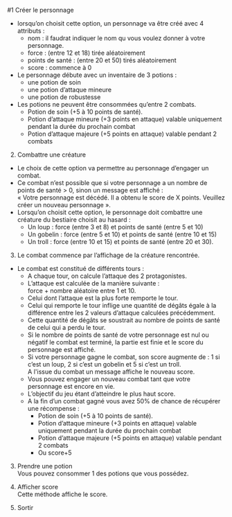 #1 Créer le personnage
- lorsqu’on choisit cette option, un personnage va être créé avec 4 attributs :
    - nom : il faudrat indiquer le nom qu vous voulez donner à votre personnage.
    - force : (entre 12 et 18) tirée aléatoirement
    - points de santé : (entre 20 et 50) tirés aléatoirement
    - score : commence à 0
- Le personnage débute avec un inventaire de 3 potions : 
  - une potion de soin
  - une potion d’attaque mineure
  - une potion de robustesse  
- Les potions ne peuvent être consommées qu’entre 2 combats.
  - Potion de soin (+5 à 10 points de santé).
  - Potion d’attaque mineure (+3 points en attaque) valable uniquement pendant la durée du prochain combat
  - Potion d’attaque majeure (+5 points en attaque) valable pendant 2 combats

2. Combattre une créature
- Le choix de cette option va permettre au personnage d’engager un combat.
- Ce combat n’est possible que si votre personnage a un nombre de points de santé > 0, sinon un message est affiché :  
« Votre personnage est décédé. Il a obtenu le score de X points. Veuillez créer un nouveau personnage ». 
- Lorsqu’on choisit cette option, le personnage doit combattre une créature du bestiaire choisit au hasard :
  - Un loup : force (entre 3 et 8) et points de santé (entre 5 et 10)
  - Un gobelin : force (entre 5 et 10) et points de santé (entre 10 et 15)
  - Un troll : force (entre 10 et 15) et points de santé (entre 20 et 30).
3. Le combat commence par l’affichage de la créature rencontrée.

- Le combat est constitué de différents tours :
  - A chaque tour, on calcule l’attaque des 2 protagonistes. 
  - L’attaque est calculée de la manière suivante :  
  force + nombre aléatoire entre 1 et 10.
  - Celui dont l’attaque est la plus forte remporte le tour.
  - Celui qui remporte le tour inflige une quantité de dégâts égale à la différence entre les 2 valeurs d’attaque calculées précédemment.
  - Cette quantité de dégâts se soustrait au nombre de points de santé de celui qui a perdu le tour.
  - Si le nombre de points de santé de votre personnage est nul ou négatif le combat est terminé, la partie est finie et le score du personnage est affiché.
  - Si votre personnage gagne le combat, son score augmente de : 1 si c’est un loup, 2 si c’est un gobelin et 5 si c’est un troll.  
  A l'issue du combat un message affiche le nouveau score.
  - Vous pouvez engager un nouveau combat tant que votre personnage est encore en vie.  
  - L’objectif du jeu étant d’atteindre le plus haut score.
  - A la fin d’un combat gagné vous avez 50% de chance de récupérer une récompense :  
    - Potion de soin (+5 à 10 points de santé).
    - Potion d’attaque mineure (+3 points en attaque) valable uniquement pendant la durée du prochain combat
    - Potion d’attaque majeure (+5 points en attaque) valable pendant 2 combats
    - Ou score+5

3. Prendre une potion  
Vous pouvez consommer 1 des potions que vous possédez.  
  

4. Afficher score  
Cette méthode affiche le score.
  

5. Sortir
